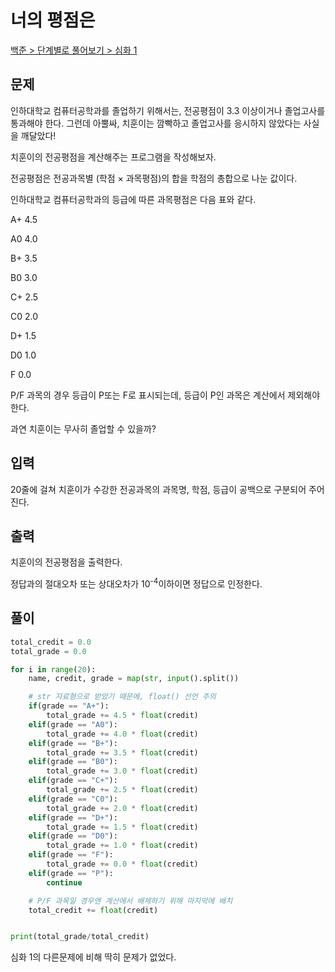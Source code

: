 # 너의 평점은

[백준 > 단계별로 풀어보기 > 심화 1](https://www.acmicpc.net/problem/25206)

## 문제

인하대학교 컴퓨터공학과를 졸업하기 위해서는, 전공평점이 3.3 이상이거나 졸업고사를 통과해야 한다. 그런데 아뿔싸, 치훈이는 깜빡하고 졸업고사를 응시하지 않았다는 사실을 깨달았다!

치훈이의 전공평점을 계산해주는 프로그램을 작성해보자.

전공평점은 전공과목별 (학점 × 과목평점)의 합을 학점의 총합으로 나눈 값이다.

인하대학교 컴퓨터공학과의 등급에 따른 과목평점은 다음 표와 같다.

A+ 4.5

A0 4.0

B+ 3.5

B0 3.0

C+ 2.5

C0 2.0

D+ 1.5

D0 1.0

F 0.0

P/F 과목의 경우 등급이 P또는 F로 표시되는데, 등급이 P인 과목은 계산에서 제외해야 한다.

과연 치훈이는 무사히 졸업할 수 있을까?

## 입력

20줄에 걸쳐 치훈이가 수강한 전공과목의 과목명, 학점, 등급이 공백으로 구분되어 주어진다.

## 출력

치훈이의 전공평점을 출력한다.

정답과의 절대오차 또는 상대오차가
10<sup>-4</sup>이하이면 정답으로 인정한다.

## 풀이

```python
total_credit = 0.0
total_grade = 0.0

for i in range(20):
    name, credit, grade = map(str, input().split())

    # str 자료형으로 받았기 때문에, float() 선언 주의
    if(grade == "A+"):
        total_grade += 4.5 * float(credit)
    elif(grade == "A0"):
        total_grade += 4.0 * float(credit)
    elif(grade == "B+"):
        total_grade += 3.5 * float(credit)
    elif(grade == "B0"):
        total_grade += 3.0 * float(credit)
    elif(grade == "C+"):
        total_grade += 2.5 * float(credit)
    elif(grade == "C0"):
        total_grade += 2.0 * float(credit)
    elif(grade == "D+"):
        total_grade += 1.5 * float(credit)
    elif(grade == "D0"):
        total_grade += 1.0 * float(credit)
    elif(grade == "F"):
        total_grade += 0.0 * float(credit)
    elif(grade == "P"):
        continue

    # P/F 과목일 경우엔 계산에서 배제하기 위해 마지막에 배치
    total_credit += float(credit)


print(total_grade/total_credit)
```

심화 1의 다른문제에 비해 딱히 문제가 없었다.
